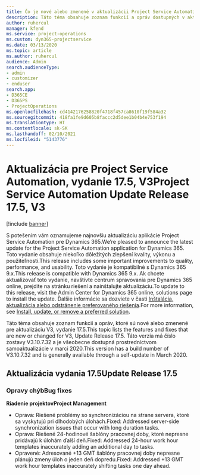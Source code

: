 ```yaml
---
title: Čo je nové alebo zmenené v aktualizácii Project Service Automation, vydanie 17.5, oprava V3
description: Táto téma obsahuje zoznam funkcií a opráv dostupných v aktualizácii Project Service Automation, vydanie 17.5, V3
author: ruhercul
manager: kfend
ms.service: project-operations
ms.custom: dyn365-projectservice
ms.date: 03/13/2020
ms.topic: article
ms.author: ruhercul
audience: Admin
search.audienceType:
- admin
- customizer
- enduser
search.app:
- D365CE
- D365PS
- ProjectOperations
ms.openlocfilehash: cd4142176258820f4718f457ca8610f19f584a32
ms.sourcegitcommit: 418fa1fe9d605b8faccc2d5dee1b04b4e753f194
ms.translationtype: HT
ms.contentlocale: sk-SK
ms.lasthandoff: 02/10/2021
ms.locfileid: "5143776"
---
```

# <a name="project-service-automation-update-release-175-v3"></a><span data-ttu-id="698f7-103">Aktualizácia pre Project Service Automation, vydanie 17.5, V3</span><span class="sxs-lookup"><span data-stu-id="698f7-103">Project Service Automation Update Release 17.5, V3</span></span>

[!include [banner](../includes/psa-now-project-operations.md)]

<span data-ttu-id="698f7-104">S potešením vám oznamujeme najnovšiu aktualizáciu aplikácie Project Service Automation pre Dynamics 365.</span><span class="sxs-lookup"><span data-stu-id="698f7-104">We’re pleased to announce the latest update for the Project Service Automation application for Dynamics 365.</span></span> <span data-ttu-id="698f7-105">Toto vydanie obsahuje niekoľko dôležitých zlepšení kvality, výkonu a použiteľnosti.</span><span class="sxs-lookup"><span data-stu-id="698f7-105">This release includes some important improvements to quality, performance, and usability.</span></span>  <span data-ttu-id="698f7-106">Toto vydanie je kompatibilné s Dynamics 365 9.x.</span><span class="sxs-lookup"><span data-stu-id="698f7-106">This release is compatible with Dynamics 365 9.x.</span></span> <span data-ttu-id="698f7-107">Ak chcete aktualizovať toto vydanie, navštívte centrum spravovania pre Dynamics 365 online, prejdite na stránku riešení a nainštalujte aktualizáciu.</span><span class="sxs-lookup"><span data-stu-id="698f7-107">To update to this release, visit the Admin Center for Dynamics 365 online, solutions page to install the update.</span></span> <span data-ttu-id="698f7-108">Ďalšie informácie sa dozviete v časti [Inštalácia, aktualizácia alebo odstránenie preferovaného riešenia](https://docs.microsoft.com/power-platform/admin/install-remove-preferred-solution).</span><span class="sxs-lookup"><span data-stu-id="698f7-108">For more information, see [Install, update, or remove a preferred solution](https://docs.microsoft.com/power-platform/admin/install-remove-preferred-solution).</span></span>

<span data-ttu-id="698f7-109">Táto téma obsahuje zoznam funkcií a opráv, ktoré sú nové alebo zmenené pre aktualizáciu V3, vydanie 17.5.</span><span class="sxs-lookup"><span data-stu-id="698f7-109">This topic lists the features and fixes that are new or changed for V3, Update Release 17.5.</span></span> <span data-ttu-id="698f7-110">Táto verzia má číslo zostavy V3.10.7.32 a je všeobecne dostupná prostredníctvom samoaktualizácie v marci 2020.</span><span class="sxs-lookup"><span data-stu-id="698f7-110">This version has a build number of V3.10.7.32 and is generally available through a self-update in March 2020.</span></span>


## <a name="update-release-175"></a><span data-ttu-id="698f7-111">Aktualizácia vydania 17.5</span><span class="sxs-lookup"><span data-stu-id="698f7-111">Update Release 17.5</span></span>

### <a name="bug-fixes"></a><span data-ttu-id="698f7-112">Opravy chýb</span><span class="sxs-lookup"><span data-stu-id="698f7-112">Bug fixes</span></span>


<span data-ttu-id="698f7-113">**Riadenie projektov**</span><span class="sxs-lookup"><span data-stu-id="698f7-113">**Project Management**</span></span>

- <span data-ttu-id="698f7-114">Oprava: Riešené problémy so synchronizáciou na strane servera, ktoré sa vyskytujú pri dlhodobých úlohách.</span><span class="sxs-lookup"><span data-stu-id="698f7-114">Fixed: Addressed server-side synchronization issues that occur with long duration tasks.</span></span>
- <span data-ttu-id="698f7-115">Oprava: Riešené 24-hodinové šablóny pracovnej doby, ktoré nepresne pridávajú k úlohám ďalší deň.</span><span class="sxs-lookup"><span data-stu-id="698f7-115">Fixed: Addressed 24-hour work hour templates inaccurately adding an additional day to tasks.</span></span>
- <span data-ttu-id="698f7-116">Opravené: Adresované +13 GMT šablóny pracovnej doby nepresne plánujú zmeny úloh o jeden deň dopredu.</span><span class="sxs-lookup"><span data-stu-id="698f7-116">Fixed: Addressed +13 GMT work hour templates inaccurately shifting tasks one day ahead.</span></span>

